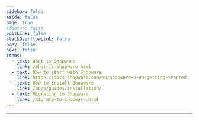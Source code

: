 ```yaml
---
sidebar: false
aside: false
page: true
#footer: false
editLink: false
stackOverflowLink: false
prev: false
next: false
items:
  - text: What is Shopware
    link: /what-is-shopware.html
  - text: How to start with Shopware
    link: https://docs.shopware.com/en/shopware-6-en/getting-started
  - text: How to install Shopware
    link: /docs/guides/installation/
  - text: Migrating to Shopware
    link: /migrate-to-shopware.html
---
```


<script setup>
import SwagHero from "./components/SwagHero.vue";
import SwagGetToKnow from "./components/SwagGetToKnow.vue";
import SwagStartBuilding from "./components/SwagStartBuilding.vue";
import SwagExtendShopware from "./components/SwagExtendShopware.vue";
import SwagContribute from "./components/SwagContribute.vue";
import SwagChangelogWrapper from "./components/SwagChangelogWrapper.vue";
import SwagNewsletter from "./components/SwagNewsletter.vue";

import SwagBtn from "./components/SwagBtn.vue";
</script>

<!-- HERO -->
<SwagHero class="py-24">
      <template #label>Shopware for developers</template>
      <template #title>Open commerce platform, made easy.</template>
      <template #content><p>Shopware is the leading open commerce platform powered by Symfony and Vue that drives thousands of exeptional online stores and supported by a huge worldwide community of developers, agencies and merchants. Our software is developed for the people who use it.</p></template>
      <template #links>
        <SwagBtn href="#" class="--primary --sm" icon="long-arrow-right" icon-at="end">Get started</SwagBtn>
        <SwagBtn href="#" class="--primary --subtle --with-border --sm --transparent">See what's new</SwagBtn>
      </template>
      <template #image><img src="/home/developers.svg" /></template>
</SwagHero>

<!-- GET TO KNOW SHOPWARE -->
<SwagGetToKnow class="my-20" />

<!-- START BUILDING -->
<SwagStartBuilding class="my-20" />

<hr class="my-20" />

<!-- EXTEND SHOPWARE -->
<SwagExtendShopware class="my-20" />

<!-- CONTRIBUTE TO SHOPWARE -->
<SwagContribute class="my-20" />

<!-- CHANGELOG --->
<SwagChangelogWrapper class="my-20" />

<!-- NEWSLETTER -->
<SwagNewsletter />